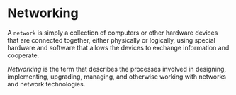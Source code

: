 # Networking

A `network` is simply a collection of computers or other hardware devices that are connected together, either physically or logically, using special hardware and software that allows the devices to exchange information and cooperate.

*Networking* is the term that describes the processes involved in designing, implementing, upgrading, managing, and otherwise working with networks and network technologies.
